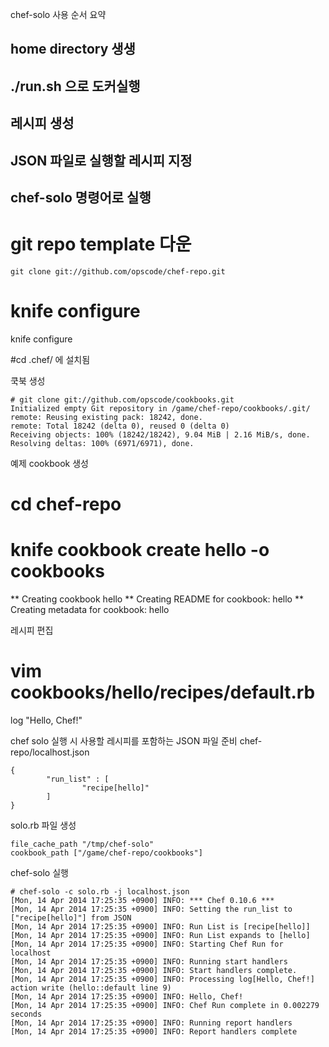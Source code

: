 chef-solo 사용 순서 요약

## home directory 생생
## ./run.sh 으로 도커실행

## 레시피 생성
## JSON 파일로 실행할 레시피 지정
## chef-solo 명령어로 실행

# git repo template 다운

```
git clone git://github.com/opscode/chef-repo.git
```

# knife configure
knife configure

#cd .chef/  에 설치됨

쿡북 생성
```
# git clone git://github.com/opscode/cookbooks.git
Initialized empty Git repository in /game/chef-repo/cookbooks/.git/
remote: Reusing existing pack: 18242, done.
remote: Total 18242 (delta 0), reused 0 (delta 0)
Receiving objects: 100% (18242/18242), 9.04 MiB | 2.16 MiB/s, done.
Resolving deltas: 100% (6971/6971), done.
```

예제 cookbook 생성
# cd chef-repo
# knife cookbook create hello -o cookbooks
** Creating cookbook hello
** Creating README for cookbook: hello
** Creating metadata for cookbook: hello

레시피 편집
# vim cookbooks/hello/recipes/default.rb

log "Hello, Chef!"

chef solo 실행 시 사용할 레시피를 포함하는 JSON 파일 준비
chef-repo/localhost.json
```
{
        "run_list" : [
                "recipe[hello]"
        ]
}
```
solo.rb 파일 생성
```
file_cache_path "/tmp/chef-solo"
cookbook_path ["/game/chef-repo/cookbooks"]
```
chef-solo 실행
```
# chef-solo -c solo.rb -j localhost.json
[Mon, 14 Apr 2014 17:25:35 +0900] INFO: *** Chef 0.10.6 ***
[Mon, 14 Apr 2014 17:25:35 +0900] INFO: Setting the run_list to ["recipe[hello]"] from JSON
[Mon, 14 Apr 2014 17:25:35 +0900] INFO: Run List is [recipe[hello]]
[Mon, 14 Apr 2014 17:25:35 +0900] INFO: Run List expands to [hello]
[Mon, 14 Apr 2014 17:25:35 +0900] INFO: Starting Chef Run for localhost
[Mon, 14 Apr 2014 17:25:35 +0900] INFO: Running start handlers
[Mon, 14 Apr 2014 17:25:35 +0900] INFO: Start handlers complete.
[Mon, 14 Apr 2014 17:25:35 +0900] INFO: Processing log[Hello, Chef!] action write (hello::default line 9)
[Mon, 14 Apr 2014 17:25:35 +0900] INFO: Hello, Chef!
[Mon, 14 Apr 2014 17:25:35 +0900] INFO: Chef Run complete in 0.002279 seconds
[Mon, 14 Apr 2014 17:25:35 +0900] INFO: Running report handlers
[Mon, 14 Apr 2014 17:25:35 +0900] INFO: Report handlers complete
```
